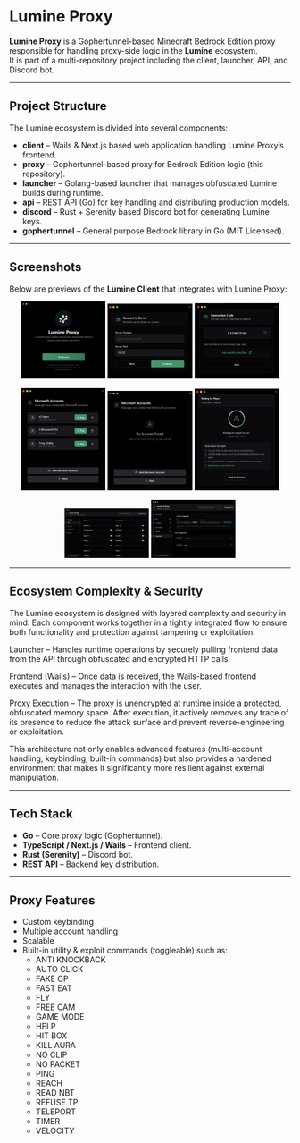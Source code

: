 # Lumine Proxy

**Lumine Proxy** is a Gophertunnel-based Minecraft Bedrock Edition proxy responsible for handling proxy-side logic in the **Lumine** ecosystem.  
It is part of a multi-repository project including the client, launcher, API, and Discord bot.

---

## Project Structure

The Lumine ecosystem is divided into several components:

- **client** – Wails & Next.js based web application handling Lumine Proxy’s frontend.  
- **proxy** – Gophertunnel-based proxy for Bedrock Edition logic (this repository).  
- **launcher** – Golang-based launcher that manages obfuscated Lumine builds during runtime.  
- **api** – REST API (Go) for key handling and distributing production models.  
- **discord** – Rust + Serenity based Discord bot for generating Lumine keys.  
- **gophertunnel** – General purpose Bedrock library in Go (MIT Licensed).  

---

## Screenshots

Below are previews of the **Lumine Client** that integrates with Lumine Proxy:

<p align="center">
  <img src="assets/d19356f1-6e9a-42e7-88c3-7e4ffc051b0c.png" alt="No Account" width="30%"/>
  <img src="assets/24517bcf-d456-4159-9885-945430d4ccc9.png" alt="Waiting for Player" width="30%"/>
  <img src="assets/1dcda159-5615-4dd1-a06d-b0056fff4fa6.png" alt="Multiple Accounts" width="30%"/>
</p>

<p align="center">
  <img src="assets/4546c240-c633-42b7-98f2-fe22b0f8458d.png" alt="Connect to Server" width="30%"/>
  <img src="assets/c9211e0c-e8ba-470a-b267-adb493fabdb0.png" alt="Connection Code" width="30%"/>
  <img src="assets/fc42dcf0-ae5f-4dc5-9ac9-f4d7fa8a4352.png" alt="Connected" width="30%"/>
</p>

<p align="center">
  <img src="assets/c9211e0c-e8ba-470a-b267-adasf35abdb0.png" alt="Cheats" width="30%"/>
  <img src="assets/c9211e0c-e8ba-470a-b267-adb4933fjsb0.png" alt="Keybinds" width="30%"/>
</p>

---

## Ecosystem Complexity & Security

The Lumine ecosystem is designed with layered complexity and security in mind. Each component works together in a tightly integrated flow to ensure both functionality and protection against tampering or exploitation:

Launcher – Handles runtime operations by securely pulling frontend data from the API through obfuscated and encrypted HTTP calls.

Frontend (Wails) – Once data is received, the Wails-based frontend executes and manages the interaction with the user.

Proxy Execution – The proxy is unencrypted at runtime inside a protected, obfuscated memory space. After execution, it actively removes any trace of its presence to reduce the attack surface and prevent reverse-engineering or exploitation.

This architecture not only enables advanced features (multi-account handling, keybinding, built-in commands) but also provides a hardened environment that makes it significantly more resilient against external manipulation.

---

## Tech Stack

- **Go** – Core proxy logic (Gophertunnel).  
- **TypeScript / Next.js / Wails** – Frontend client.  
- **Rust (Serenity)** – Discord bot.  
- **REST API** – Backend key distribution.  

---

## Proxy Features

- Custom keybinding
- Multiple account handling
- Scalable
- Built-in utility & exploit commands (toggleable) such as:  
  - ANTI KNOCKBACK  
  - AUTO CLICK  
  - FAKE OP  
  - FAST EAT  
  - FLY  
  - FREE CAM  
  - GAME MODE  
  - HELP  
  - HIT BOX  
  - KILL AURA  
  - NO CLIP  
  - NO PACKET  
  - PING  
  - REACH  
  - READ NBT  
  - REFUSE TP  
  - TELEPORT  
  - TIMER  
  - VELOCITY  

